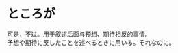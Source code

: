 # ところが

<div class="vocab-term">
<div class="vocab-term-title">可是，不过。用于叙述后面与预想、期待相反的事情。</div>
<div class="vocab-term-content">
予想や期待に反したことを述べるときに用いる。それなのに。
</div>
</div>